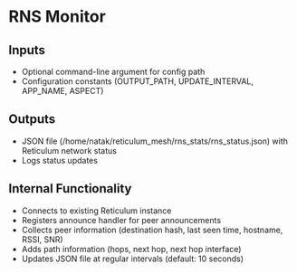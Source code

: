 # RNS Monitor

## Inputs
- Optional command-line argument for config path
- Configuration constants (OUTPUT_PATH, UPDATE_INTERVAL, APP_NAME, ASPECT)

## Outputs
- JSON file (/home/natak/reticulum_mesh/rns_stats/rns_status.json) with Reticulum network status
- Logs status updates

## Internal Functionality
- Connects to existing Reticulum instance
- Registers announce handler for peer announcements
- Collects peer information (destination hash, last seen time, hostname, RSSI, SNR)
- Adds path information (hops, next hop, next hop interface)
- Updates JSON file at regular intervals (default: 10 seconds)
